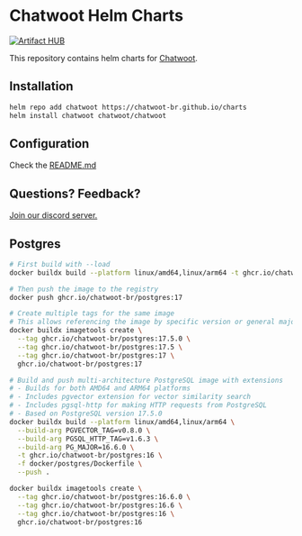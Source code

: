 # Chatwoot Helm Charts

[![Artifact HUB](https://img.shields.io/endpoint?url=https://artifacthub.io/badge/repository/artifact-hub)](https://artifacthub.io/packages/helm/chatwoot/chatwoot)

This repository contains helm charts for [Chatwoot](https://github.com/chatwoot-br/chatwoot).

## Installation

```bash
helm repo add chatwoot https://chatwoot-br.github.io/charts
helm install chatwoot chatwoot/chatwoot
```

## Configuration

Check the [README.md](./charts/chatwoot/README.md)

## Questions? Feedback?

[Join our discord server.](https://discord.gg/cJXdrwS)

## Postgres

```bash
# First build with --load
docker buildx build --platform linux/amd64,linux/arm64 -t ghcr.io/chatwoot-br/postgres:17 -f docker/postgres/Dockerfile --load .

# Then push the image to the registry
docker push ghcr.io/chatwoot-br/postgres:17

# Create multiple tags for the same image
# This allows referencing the image by specific version or general major version
docker buildx imagetools create \
  --tag ghcr.io/chatwoot-br/postgres:17.5.0 \
  --tag ghcr.io/chatwoot-br/postgres:17.5 \
  --tag ghcr.io/chatwoot-br/postgres:17 \
  ghcr.io/chatwoot-br/postgres:17

# Build and push multi-architecture PostgreSQL image with extensions
# - Builds for both AMD64 and ARM64 platforms
# - Includes pgvector extension for vector similarity search
# - Includes pgsql-http for making HTTP requests from PostgreSQL
# - Based on PostgreSQL version 17.5.0
docker buildx build --platform linux/amd64,linux/arm64 \
  --build-arg PGVECTOR_TAG=v0.8.0 \
  --build-arg PGSQL_HTTP_TAG=v1.6.3 \
  --build-arg PG_MAJOR=16.6.0 \
  -t ghcr.io/chatwoot-br/postgres:16 \
  -f docker/postgres/Dockerfile \
  --push .

docker buildx imagetools create \
  --tag ghcr.io/chatwoot-br/postgres:16.6.0 \
  --tag ghcr.io/chatwoot-br/postgres:16.6 \
  --tag ghcr.io/chatwoot-br/postgres:16 \
  ghcr.io/chatwoot-br/postgres:16
```
